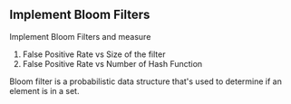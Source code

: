 ## Implement Bloom Filters
Implement Bloom Filters and measure
1. False Positive Rate vs Size of the filter
1. False Positive Rate vs Number of Hash Function

Bloom filter is a probabilistic data structure that's used to determine if an element is in a set.
